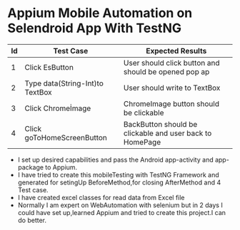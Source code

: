 # Appium Mobile Automation on Selendroid App With TestNG 

|Id|Test Case |Expected Results|
|-------|-----|------|
|1|Click EsButton|User should click button and should be opened pop ap |
|2|Type data(String-Int)to TextBox|User should write to TextBox |
|3|Click Chromeİmage|ChromeImage button should be clickable|
|4|Click goToHomeScreenButton|BackButton should be clickable and user back to HomePage|

* I set up desired capabilities and pass the Android app-activity and app-package to Appium.
* I have tried to create this mobileTesting with TestNG Framework and generated for setingUp BeforeMethod,for closing AfterMethod and 4 Test case.
* I have created excel classes for read data from Excel file
* Normally I am expert on WebAutomation with selenium but in 2 days I could have set up,learned Appium and tried to create this project.I can do better.
